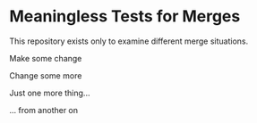 # Meaningless Tests for Merges

This repository exists only to examine different merge situations.

Make some change

Change some more

Just one more thing...

... from another on